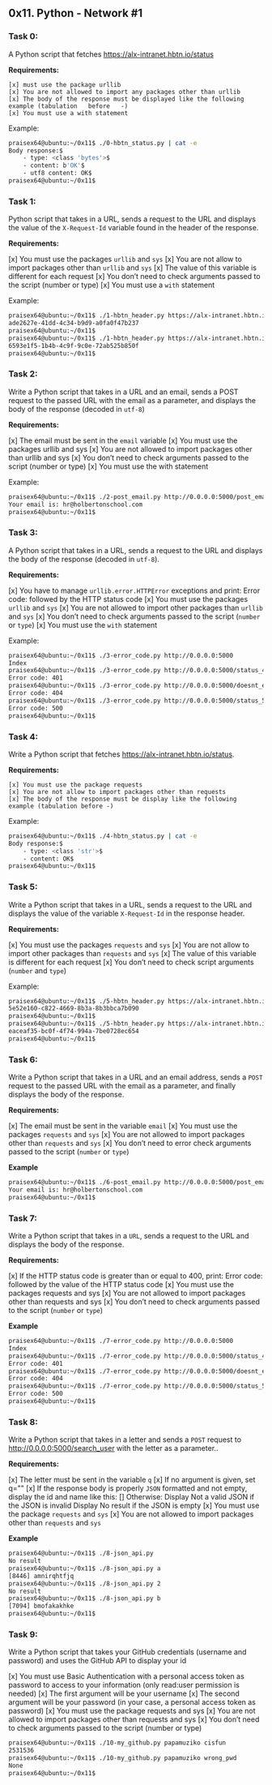 ## 0x11. Python - Network #1

### Task 0:

 A Python script that fetches https://alx-intranet.hbtn.io/status 

 **Requirements:**

    [x] must use the package urllib
    [x] You are not allowed to import any packages other than urllib
    [x] The body of the response must be displayed like the following example (tabulation   before   -)
    [x] You must use a with statement

Example:

```bash
praisex64@ubuntu:~/0x11$ ./0-hbtn_status.py | cat -e
Body response:$
    - type: <class 'bytes'>$
    - content: b'OK'$
    - utf8 content: OK$
praisex64@ubuntu:~/0x11$ 

```


### Task 1:

 Python script that takes in a URL, sends a request to the URL and displays the value of the `X-Request-Id` variable found in the header of the response.

 **Requirements:**
    
   [x] You must use the packages `urllib` and `sys`
   [x] You are not allow to import packages other than `urllib` and `sys`
   [x] The value of this variable is different for each request
   [x] You don’t need to check arguments passed to the script (number or type)
   [x] You must use a `with` statement


Example:

```bash
praisex64@ubuntu:~/0x11$ ./1-hbtn_header.py https://alx-intranet.hbtn.io
ade2627e-41dd-4c34-b9d9-a0fa0f47b237
praisex64@ubuntu:~/0x11$ 
praisex64@ubuntu:~/0x11$ ./1-hbtn_header.py https://alx-intranet.hbtn.io
6593e1f5-1b4b-4c9f-9c0e-72ab525b850f
praisex64@ubuntu:~/0x11$ 

```


### Task 2:

Write a Python script that takes in a URL and an email, sends a POST request to the passed URL with the email as a parameter, and displays the body of the response (decoded in `utf-8`)

 **Requirements:**
    
   [x] The email must be sent in the `email` variable
   [x] You must use the packages urllib and sys
   [x] You are not allowed to import packages other than urllib and sys
   [x] You don’t need to check arguments passed to the script (number or type)
   [x] You must use the with statement


Example:

```bash
praisex64@ubuntu:~/0x11$ ./2-post_email.py http://0.0.0.0:5000/post_email hr@holbertonschool.com
Your email is: hr@holbertonschool.com
praisex64@ubuntu:~/0x11$ 
```


### Task 3:

A Python script that takes in a URL, sends a request to the URL and displays the body of the response (decoded in `utf-8`).

 **Requirements:**

    
   [x] You have to manage `urllib.error.HTTPError` exceptions and print: Error code: followed by the HTTP  status code
   [x] You must use the packages `urllib` and `sys`
   [x] You are not allowed to import other packages than `urllib` and `sys`
   [x] You don’t need to check arguments passed to the script (`number` or `type`)
   [x] You must use the `with` statement


Example:

```bash
praisex64@ubuntu:~/0x11$ ./3-error_code.py http://0.0.0.0:5000
Index
praisex64@ubuntu:~/0x11$ ./3-error_code.py http://0.0.0.0:5000/status_401
Error code: 401
praisex64@ubuntu:~/0x11$ ./3-error_code.py http://0.0.0.0:5000/doesnt_exist
Error code: 404
praisex64@ubuntu:~/0x11$ ./3-error_code.py http://0.0.0.0:5000/status_500
Error code: 500
praisex64@ubuntu:~/0x11$ 
```

### Task 4:

Write a Python script that fetches https://alx-intranet.hbtn.io/status.

 **Requirements:**

    [x] You must use the package requests
    [x] You are not allow to import packages other than requests
    [x] The body of the response must be display like the following example (tabulation before -)



Example:

```bash
praisex64@ubuntu:~/0x11$ ./4-hbtn_status.py | cat -e
Body response:$
    - type: <class 'str'>$
    - content: OK$
praisex64@ubuntu:~/0x11$ 

```

### Task 5:

Write a Python script that takes in a URL, sends a request to the URL and displays the value of the variable `X-Request-Id` in the response header.

 **Requirements:**

 
  [x]  You must use the packages `requests` and `sys`
  [x]  You are not allow to import other packages than `requests` and `sys`
  [x]  The value of this variable is different for each request
  [x]  You don’t need to check script arguments (`number` and `type`)

Example:

```bash
praisex64@ubuntu:~/0x11$ ./5-hbtn_header.py https://alx-intranet.hbtn.io
5e52e160-c822-4669-8b3a-8b3bbca7b090
praisex64@ubuntu:~/0x11$ 
praisex64@ubuntu:~/0x11$ ./5-hbtn_header.py https://alx-intranet.hbtn.io
eaceaf35-bc0f-4f74-994a-7be0728ec654
praisex64@ubuntu:~/0x11$ 
```

### Task 6:

Write a Python script that takes in a URL and an email address, sends a `POST` request to the passed URL with the email as a parameter, and finally displays the body of the response.

 **Requirements:**
  
   [x] The email must be sent in the variable `email`
   [x] You must use the packages `requests` and `sys`
   [x] You are not allowed to import packages other than `requests` and `sys`
   [x] You don’t need to error check arguments passed to the script (`number` or `type`)


**Example**

```bash
praisex64@ubuntu:~/0x11$ ./6-post_email.py http://0.0.0.0:5000/post_email hr@holbertonschool.com
Your email is: hr@holbertonschool.com
praisex64@ubuntu:~/0x11$ 
```


### Task 7:

Write a Python script that takes in a `URL`, sends a request to the URL and displays the body of the response.

 **Requirements:**

  
   [x] If the HTTP status code is greater than or equal to 400, print: Error code: followed by the value of  the HTTP status code
   [x] You must use the packages requests and sys
   [x] You are not allowed to import packages other than requests and sys
   [x] You don’t need to check arguments passed to the script (`number` or `type`)


**Example**

```bash
praisex64@ubuntu:~/0x11$ ./7-error_code.py http://0.0.0.0:5000
Index
praisex64@ubuntu:~/0x11$ ./7-error_code.py http://0.0.0.0:5000/status_401
Error code: 401
praisex64@ubuntu:~/0x11$ ./7-error_code.py http://0.0.0.0:5000/doesnt_exist
Error code: 404
praisex64@ubuntu:~/0x11$ ./7-error_code.py http://0.0.0.0:5000/status_500
Error code: 500
praisex64@ubuntu:~/0x11$ 
```

### Task 8:

Write a Python script that takes in a letter and sends a `POST` request to http://0.0.0.0:5000/search_user with the letter as a parameter..

 **Requirements:**
    
   [x] The letter must be sent in the variable `q`
   [x] If no argument is given, set q=""
   [x] If the response body is properly `JSON` formatted and not empty, display the id and name like this: [<id>] <name>
    Otherwise:
        Display Not a valid JSON if the JSON is invalid
        Display No result if the JSON is empty
    [x] You must use the package `requests` and `sys`
    [x] You are not allowed to import packages other than `requests` and `sys`



**Example**

```bash
praisex64@ubuntu:~/0x11$ ./8-json_api.py 
No result
praisex64@ubuntu:~/0x11$ ./8-json_api.py a
[8446] amnirqhtfjq
praisex64@ubuntu:~/0x11$ ./8-json_api.py 2
No result
praisex64@ubuntu:~/0x11$ ./8-json_api.py b
[7094] bmofakakhke
praisex64@ubuntu:~/0x11$ 
```


### Task 9:

Write a Python script that takes your GitHub credentials (username and password) and uses the GitHub API to display your id

[x] You must use Basic Authentication with a personal access token as password to access to your information (only read:user permission is needed)
[x] The first argument will be your username
[x] The second argument will be your password (in your case, a personal access token as password)
[x] You must use the package requests and sys
[x] You are not allowed to import packages other than requests and sys
[x] You don’t need to check arguments passed to the script (number or type)


```bash
praisex64@ubuntu:~/0x11$ ./10-my_github.py papamuziko cisfun
2531536
praisex64@ubuntu:~/0x11$ ./10-my_github.py papamuziko wrong_pwd
None
praisex64@ubuntu:~/0x11$ 
```
